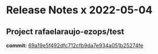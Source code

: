 # Release Notes x 2022-05-04
## Project rafaelaraujo-ezops/test
**commit:** [69a19e5f492dfc712cfb9da7e934a051b25274fe](https://github.com/rafaelaraujo-ezops/test/commit/69a19e5f492dfc712cfb9da7e934a051b25274fe)

